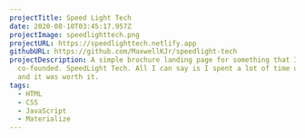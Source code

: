 ```yaml
---
projectTitle: Speed Light Tech
date: 2020-08-10T03:45:17.957Z
projectImage: speedlighttech.png
projectURL: https://speedlighttech.netlify.app
githubURL: https://github.com/MaxwellKJr/speedlight-tech
projectDescription: A simple brochure landing page for something that I
  co-founded. SpeedLight Tech. All I can say is I spent a lot of time on this
  and it was worth it.
tags:
  - HTML
  - CSS
  - JavaScript
  - Materialize
---
```


